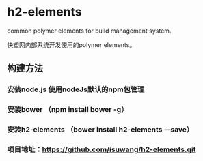 # h2-elements
common polymer elements for build management system.

快塑网内部系统开发使用的polymer elements。

## 构建方法
### 安装node.js 使用nodeJs默认的npm包管理
### 安装bower （npm install bower -g）
### 安装h2-elements （bower install h2-elements --save）
### 项目地址：https://github.com/isuwang/h2-elements.git

